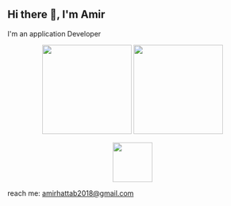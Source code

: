 ## Hi there 👋, I'm Amir 
I'm an application  Developer
<div align="center">
  <img src="https://github-readme-stats.vercel.app/api?username=AmirtterK&theme=midnight-purple&show_icons=true" height="180"></img>
  <img src="https://github-readme-stats.vercel.app/api/top-langs/?username=AmirtterK&layout=compact" height="180"></img>

<br>
<p align="center">
  <a href="https://skillicons.dev">
    <img src="https://skillicons.dev/icons?i=js,ts,tailwind,nextjs,threejs,express,vite,git,php,mysql,flutter,dart,firebase,sqlite,arduino,c,java,github,vscode&theme=dark&perline=15" height="80" />
    
  </a>
</p>

</div>
  reach me: <a href="amirhattab2018@gmail.com "> amirhattab2018@gmail.com </a>  
